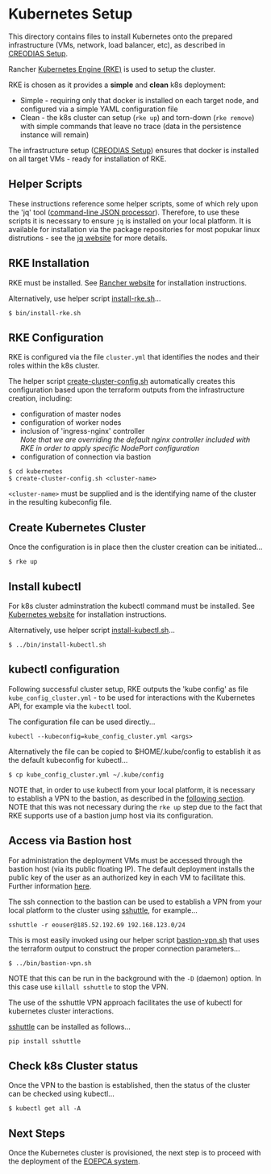 # Kubernetes Setup

This directory contains files to install Kubernetes onto the prepared infrastructure (VMs, network, load balancer, etc), as described in [CREODIAS Setup](../creodias/README.md).

Rancher [Kubernetes Engine (RKE)](https://rancher.com/products/rke/) is used to setup the cluster.

RKE is chosen as it provides a **simple** and **clean** k8s deployment:
* Simple - requiring only that docker is installed on each target node, and configured via a simple YAML configuration file
* Clean - the k8s cluster can setup (`rke up`) and torn-down (`rke remove`) with simple commands that leave no trace (data in the persistence instance will remain)

The infrastructure setup ([CREODIAS Setup](../creodias/README.md)) ensures that docker is installed on all target VMs - ready for installation of RKE.

## Helper Scripts

These instructions reference some helper scripts, some of which rely upon the 'jq' tool ([command-line JSON processor](https://stedolan.github.io/jq/)). Therefore, to use these scripts it is necessary to ensure `jq` is installed on your local platform. It is available for installation via the package repositories for most popukar linux distrutions - see the [jq website](https://stedolan.github.io/jq/) for more details.

## RKE Installation

RKE must be installed. See [Rancher website](https://rancher.com/products/rke/) for installation instructions.

Alternatively, use helper script [install-rke.sh](../bin/install-rke.sh)...
```
$ bin/install-rke.sh
```

## RKE Configuration

RKE is configured via the file `cluster.yml` that identifies the nodes and their roles within the k8s cluster.

The helper script [create-cluster-config.sh](create-cluster-config.sh) automatically creates this configuration based upon the terraform outputs from the infrastructure creation, including:
* configuration of master nodes
* configuration of worker nodes
* inclusion of 'ingress-nginx' controller<br>
  *Note that we are overriding the default nginx controller included with RKE in order to apply specific NodePort configuration*
* configuration of connection via bastion

```
$ cd kubernetes
$ create-cluster-config.sh <cluster-name>
```

`<cluster-name>` must be supplied and is the identifying name of the cluster in the resulting kubeconfig file.

## Create Kubernetes Cluster

Once the configuration is in place then the cluster creation can be initiated...

```
$ rke up
```

## Install kubectl

For k8s cluster adminstration the kubectl command must be installed. See [Kubernetes website](https://kubernetes.io/docs/tasks/tools/install-kubectl/) for installation instructions.

Alternatively, use helper script [install-kubectl.sh](../bin/install-kubectl.sh)...
```
$ ../bin/install-kubectl.sh
```

## kubectl configuration

Following successful cluster setup, RKE outputs the 'kube config' as file `kube_config_cluster.yml` - to be used for interactions with the Kubernetes API, for example via the `kubectl` tool.

The configuration file can be used directly...
```
kubectl --kubeconfig=kube_config_cluster.yml <args>
```

Alternatively the file can be copied to $HOME/.kube/config to establish it as the default kubeconfig for kubectl...
```
$ cp kube_config_cluster.yml ~/.kube/config
```

NOTE that, in order to use kubectl from your local platform, it is necessary to establish a VPN to the bastion, as described in the [following section](#access-via-bastion-host). NOTE that this was not necessary during the `rke up` step due to the fact that RKE supports use of a bastion jump host via its configuration.

## Access via Bastion host

For administration the deployment VMs must be accessed through the bastion host (via its public floating IP). The default deployment installs the public key of the user as an authorized key in each VM to facilitate this. Further information [here](../creodias/README.md#access-via-bastion-host).

The ssh connection to the bastion can be used to establish a VPN from your local platform to the cluster using [sshuttle](https://sshuttle.readthedocs.io/en/stable/), for example...
```
sshuttle -r eouser@185.52.192.69 192.168.123.0/24
```

This is most easily invoked using our helper script [bastion-vpn.sh](../bin/bastion-vpn.sh) that uses the terraform output to construct the proper connection parameters...
```
$ ../bin/bastion-vpn.sh
```
NOTE that this can be run in the background with the `-D` (daemon) option. In this case use `killall sshuttle` to stop the VPN.

The use of the sshuttle VPN approach facilitates the use of kubectl for kubernetes cluster interactions.

[sshuttle](https://sshuttle.readthedocs.io/en/stable/) can be installed as follows...
```
pip install sshuttle
```

## Check k8s Cluster status

Once the VPN to the bastion is established, then the status of the cluster can be checked using kubectl...

```
$ kubectl get all -A
```

## Next Steps

Once the Kubernetes cluster is provisioned, the next step is to proceed with the deployment of the [EOEPCA system](../terraform/test/README.md).
